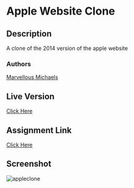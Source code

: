 
# Apple Website Clone

## Description
A clone of the 2014 version of the apple website

### Authors
[Marvellous Michaels](https://github.com/MarvellousUbani)

## Live Version
[Click Here](https://marvellousubani.github.io/Apple-Website-Clone)

## Assignment Link
[Click Here](https://www.theodinproject.com/courses/html5-and-css3/lessons/building-with-backgrounds-and-gradients)

## Screenshot

![appleclone](https://user-images.githubusercontent.com/17970203/62875237-94842b80-bd1a-11e9-8975-6a82e094cd53.png)


